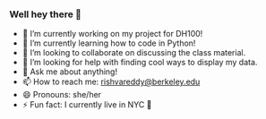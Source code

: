 ### Well hey there 👋

- 🔭 I’m currently working on my project for DH100!
- 🌱 I’m currently learning how to code in Python! 
- 👯 I’m looking to collaborate on discussing the class material.
- 🤔 I’m looking for help with finding cool ways to display my data. 
- 💬 Ask me about anything! 
- 📫 How to reach me: rishvareddy@berkeley.edu
- 😄 Pronouns: she/her
- ⚡ Fun fact: I currently live in NYC :statue_of_liberty:

